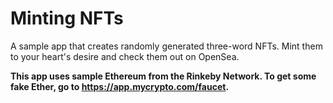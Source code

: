 # Minting NFTs 

A sample app that creates randomly generated three-word NFTs. Mint them to your heart's desire and check them out on OpenSea.

**This app uses sample Ethereum from the Rinkeby Network. To get some fake Ether, go to https://app.mycrypto.com/faucet.**
